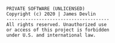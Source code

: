     PRIVATE SOFTWARE (UNLICENSED)
    Copyright (c) 2020 | James Devlin
    --------------------------------------
    All rights reserved. Unauthorized use
    or access of this project is forbidden
    under U.S. and international law.

